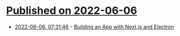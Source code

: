 # [Published on 2022-06-06](index.md)

* [2022-06-06, 07:31:46](https://news.ycombinator.com/item?id=31638054) - [Building an App with Next.js and Electron](https://blog.logrocket.com/building-app-next-js-electron/)
